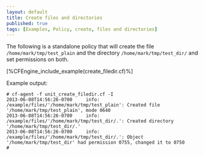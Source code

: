 ```yaml
---
layout: default
title: Create files and directories
published: true
tags: [Examples, Policy, create, files and directories]
---
```


The following is a standalone policy that will create the file
`/home/mark/tmp/test_plain` and the directory `/home/mark/tmp/test_dir/`
and set permissions on both.

[%CFEngine_include_example(create_filedir.cf)%]

Example output:

```
# cf-agent -f unit_create_filedir.cf -I
2013-06-08T14:56:26-0700     info: /example/files/'/home/mark/tmp/test_plain': Created file '/home/mark/tmp/test_plain', mode 0640
2013-06-08T14:56:26-0700     info: /example/files/'/home/mark/tmp/test_dir/.': Created directory '/home/mark/tmp/test_dir/.'
2013-06-08T14:56:26-0700     info: /example/files/'/home/mark/tmp/test_dir/.': Object '/home/mark/tmp/test_dir' had permission 0755, changed it to 0750
# 
```
